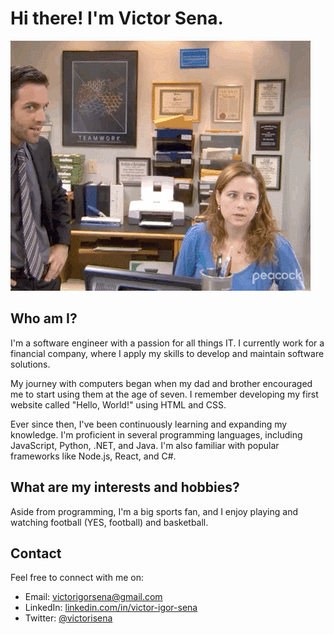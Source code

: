 # Hi there! I'm Victor Sena.

![Hello I'm Victor Sena](./images/jim-hello.gif)

## Who am I?

I'm a software engineer with a passion for all things IT. I currently work for a financial company, where I apply my skills to develop and maintain software solutions.

My journey with computers began when my dad and brother encouraged me to start using them at the age of seven. I remember developing my first website called "Hello, World!" using HTML and CSS.

Ever since then, I've been continuously learning and expanding my knowledge. I'm proficient in several programming languages, including JavaScript, Python, .NET, and Java. I'm also familiar with popular frameworks like Node.js, React, and C#.

## What are my interests and hobbies?

Aside from programming, I'm a big sports fan, and I enjoy playing and watching football (YES, football) and basketball.

## Contact 

Feel free to connect with me on:

* Email: victorigorsena@gmail.com
* LinkedIn: [linkedin.com/in/victor-igor-sena](https://www.linkedin.com/in/victor-igor-sena/)
* Twitter: [@victorisena](https://twitter.com/victorisena)

